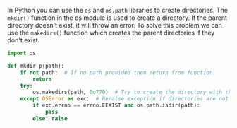In Python you can use the `os` and `os.path` libraries to create directories. The `mkdir()` function in the os module is used to create a directory. If the parent directory doesn't exist, it will throw an error. To solve this problem we can use the `makedirs()` function which creates the parent directories if they don't exist.
```python
import os

def mkdir_p(path):
    if not path:  # If no path provided then return from function.
        return
    try: 
        os.makedirs(path, 0o770)  # Try to create the directory with the given permission.
    except OSError as exc:  # Reraise exception if directories are not writeable or any other error occurs.
        if exc.errno == errno.EEXIST and os.path.isdir(path): 
            pass
        else: raise
```
